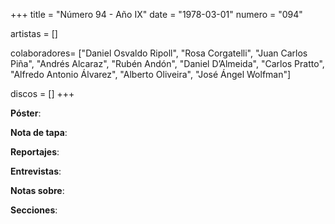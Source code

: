 +++
title = "Número 94 - Año IX"
date = "1978-03-01"
numero = "094"

artistas = []

colaboradores= ["Daniel Osvaldo Ripoll", "Rosa Corgatelli", "Juan Carlos Piña", "Andrés Alcaraz", "Rubén Andón", "Daniel D’Almeida", "Carlos Pratto", "Alfredo Antonio Álvarez", "Alberto Oliveira", "José Ángel Wolfman"]

discos = []
+++

**Póster**: 

**Nota de tapa**: 

**Reportajes**: 

**Entrevistas**: 

**Notas sobre**:

**Secciones**:
